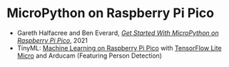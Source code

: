 # MicroPython on Raspberry Pi Pico

* Gareth Halfacree and Ben Everard, [*Get Started With MicroPython on Raspberry Pi Pico*](https://hackspace.raspberrypi.org/books/micropython-pico), 2021
* TinyML: [Machine Learning on Raspberry Pi Pico](https://www.arducam.com/raspberry-pi-pico-tensorflow-lite-micro-person-detection-arducam/) with [TensorFlow Lite Micro](https://www.tensorflow.org/lite/microcontrollers) and Arducam (Featuring Person Detection)
